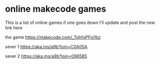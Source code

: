 # online makecode games

This is a list of online games if one goes down I'll update and post the new link here 

the game
https://makecode.com/_TqhfxPFoi1bz

sever 1
https://aka.ms/a9b?join=C0A05A

sever 2 
https://aka.ms/a9b?join=096585

